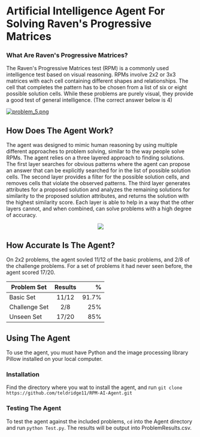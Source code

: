 # Artificial Intelligence Agent For Solving Raven's Progressive Matrices

### What Are Raven's Progressive Matrices?
The Raven's Progressive Matrices test (RPM) is a commonly used intelligence test based on visual reasoning. RPMs involve 2x2 or 3x3 matrices with each cell containing different shapes and relationships.  The cell that completes the pattern has to be chosen from a list of six or eight possible solution cells.  While these problems are purely visual, they provide a good test of general intelligence. (The correct answer below is 4)

[![problem_5.png](https://s26.postimg.org/gyjz3zud5/problem_5.png)](https://postimg.org/image/ho2rgcuwl/)

## How Does The Agent Work?
The agent was designed to mimic human reasoning by using multiple different approaches to problem solving, similar to the way people solve RPMs.  The agent relies on a three layered approach to finding solutions.  The first layer searches for obvious patterns where the agent can propose an answer that can be explicitly searched for in the list of possible solution cells.  The second layer provides a filter for the possible solution cells, and removes cells that violate the observed patterns.  The third layer generates attributes for a proposed solution and analyzes the remaining solutions for similarity to the proposed solution attributes, and returns the solution with the highest similarity score.  Each layer is able to help in a way that the other layers cannot, and when combined, can solve problems with a high degree of accuracy.

<p align="center">
    <img src="https://s26.postimg.org/xnlezwqyh/layers.png">
</p>

## How Accurate Is The Agent?
On 2x2 problems, the agent sovled 11/12 of the basic problems, and 2/8 of the challenge problems.  For a set of problems it had never seen before, the agent scored 17/20.

| Problem Set   | Results       | %     |
| ------------- |:-------------:| -----:|
| Basic Set     |      11/12    | 91.7% |
| Challenge Set |       2/8     |  25%  |
| Unseen Set    |      17/20    |  85%  |

## Using The Agent

To use the agent, you must have Python and the image processing library Pillow installed on your local computer.

### Installation
Find the directory where you wat to install the agent, and run `git clone https://github.com/teldridge11/RPM-AI-Agent.git`

### Testing The Agent
To test the agent against the included problems, `cd` into the Agent directory and run `python Test.py`.  The results will be output into ProblemResults.csv.
